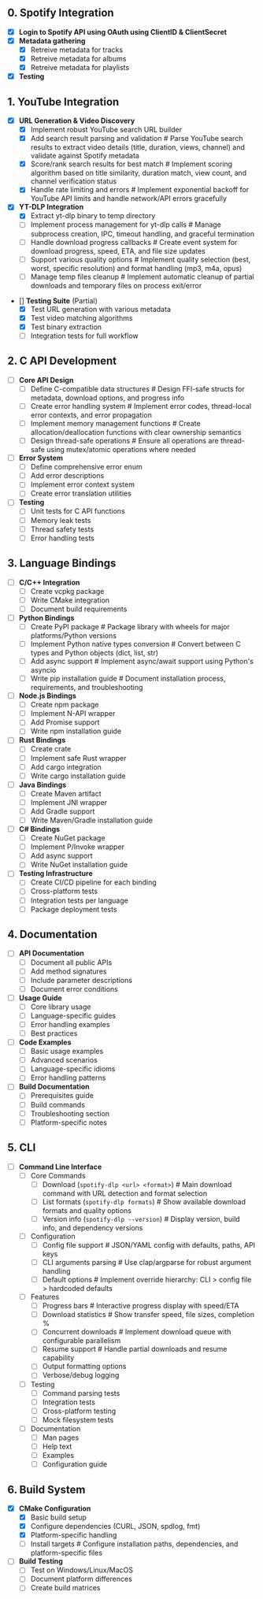 ## 0. Spotify Integration 
- [x] **Login to Spotify API using OAuth using ClientID & ClientSecret**  
- [x] **Metadata gathering** 
    - [x] Retreive metadata for tracks 
    - [x] Retreive metadata for albums
    - [x] Retreive metadata for playlists
- [x] **Testing**

## 1. YouTube Integration
- [x] **URL Generation & Video Discovery**
  - [x] Implement robust YouTube search URL builder
  - [x] Add search result parsing and validation  # Parse YouTube search results to extract video details (title, duration, views, channel) and validate against Spotify metadata
  - [x] Score/rank search results for best match  # Implement scoring algorithm based on title similarity, duration match, view count, and channel verification status
  - [x] Handle rate limiting and errors  # Implement exponential backoff for YouTube API limits and handle network/API errors gracefully

- [x] **YT-DLP Integration**
  - [x] Extract yt-dlp binary to temp directory
  - [ ] Implement process management for yt-dlp calls  # Manage subprocess creation, IPC, timeout handling, and graceful termination
  - [ ] Handle download progress callbacks  # Create event system for download progress, speed, ETA, and file size updates
  - [ ] Support various quality options  # Implement quality selection (best, worst, specific resolution) and format handling (mp3, m4a, opus)
  - [ ] Manage temp files cleanup  # Implement automatic cleanup of partial downloads and temporary files on process exit/error

- [] **Testing Suite** (Partial)
  - [x] Test URL generation with various metadata
  - [x] Test video matching algorithms
  - [x] Test binary extraction
  - [ ] Integration tests for full workflow

## 2. C API Development
- [ ] **Core API Design**
  - [ ] Define C-compatible data structures  # Design FFI-safe structs for metadata, download options, and progress info
  - [ ] Create error handling system  # Implement error codes, thread-local error contexts, and error propagation
  - [ ] Implement memory management functions  # Create allocation/deallocation functions with clear ownership semantics
  - [ ] Design thread-safe operations  # Ensure all operations are thread-safe using mutex/atomic operations where needed

- [ ] **Error System**
  - [ ] Define comprehensive error enum
  - [ ] Add error descriptions
  - [ ] Implement error context system
  - [ ] Create error translation utilities

- [ ] **Testing**
  - [ ] Unit tests for C API functions
  - [ ] Memory leak tests
  - [ ] Thread safety tests
  - [ ] Error handling tests

## 3. Language Bindings
- [ ] **C/C++ Integration**
  - [ ] Create vcpkg package
  - [ ] Write CMake integration
  - [ ] Document build requirements

- [ ] **Python Bindings**
  - [ ] Create PyPI package  # Package library with wheels for major platforms/Python versions
  - [ ] Implement Python native types conversion  # Convert between C types and Python objects (dict, list, str)
  - [ ] Add async support  # Implement async/await support using Python's asyncio
  - [ ] Write pip installation guide  # Document installation process, requirements, and troubleshooting

- [ ] **Node.js Bindings**
  - [ ] Create npm package
  - [ ] Implement N-API wrapper
  - [ ] Add Promise support
  - [ ] Write npm installation guide

- [ ] **Rust Bindings**
  - [ ] Create crate
  - [ ] Implement safe Rust wrapper
  - [ ] Add cargo integration
  - [ ] Write cargo installation guide

- [ ] **Java Bindings**
  - [ ] Create Maven artifact
  - [ ] Implement JNI wrapper
  - [ ] Add Gradle support
  - [ ] Write Maven/Gradle installation guide

- [ ] **C# Bindings**
  - [ ] Create NuGet package
  - [ ] Implement P/Invoke wrapper
  - [ ] Add async support
  - [ ] Write NuGet installation guide

- [ ] **Testing Infrastructure**
  - [ ] Create CI/CD pipeline for each binding
  - [ ] Cross-platform tests
  - [ ] Integration tests per language
  - [ ] Package deployment tests

## 4. Documentation
- [ ] **API Documentation**
  - [ ] Document all public APIs
  - [ ] Add method signatures
  - [ ] Include parameter descriptions
  - [ ] Document error conditions

- [ ] **Usage Guide**
  - [ ] Core library usage
  - [ ] Language-specific guides
  - [ ] Error handling examples
  - [ ] Best practices

- [ ] **Code Examples**
  - [ ] Basic usage examples
  - [ ] Advanced scenarios
  - [ ] Language-specific idioms
  - [ ] Error handling patterns

- [ ] **Build Documentation**
  - [ ] Prerequisites guide
  - [ ] Build commands
  - [ ] Troubleshooting section
  - [ ] Platform-specific notes

## 5. CLI
- [ ] **Command Line Interface**
  - [ ] Core Commands
    - [ ] Download (`spotify-dlp <url> <format>`)  # Main download command with URL detection and format selection
    - [ ] List formats (`spotify-dlp formats`)  # Show available download formats and quality options
    - [ ] Version info (`spotify-dlp --version`)  # Display version, build info, and dependency versions
  
  - [ ] Configuration
    - [ ] Config file support  # JSON/YAML config with defaults, paths, API keys
    - [ ] CLI arguments parsing  # Use clap/argparse for robust argument handling
    - [ ] Default options  # Implement override hierarchy: CLI > config file > hardcoded defaults

  - [ ] Features
    - [ ] Progress bars  # Interactive progress display with speed/ETA
    - [ ] Download statistics  # Show transfer speed, file sizes, completion %
    - [ ] Concurrent downloads  # Implement download queue with configurable parallelism
    - [ ] Resume support  # Handle partial downloads and resume capability
    - [ ] Output formatting options
    - [ ] Verbose/debug logging

  - [ ] Testing
    - [ ] Command parsing tests
    - [ ] Integration tests
    - [ ] Cross-platform testing
    - [ ] Mock filesystem tests

  - [ ] Documentation
    - [ ] Man pages
    - [ ] Help text
    - [ ] Examples
    - [ ] Configuration guide

## 6. Build System 
- [x] **CMake Configuration**
  - [x] Basic build setup
  - [x] Configure dependencies (CURL, JSON, spdlog, fmt)
  - [x] Platform-specific handling
  - [ ] Install targets  # Configure installation paths, dependencies, and platform-specific files

- [ ] **Build Testing**
  - [ ] Test on Windows/Linux/MacOS
  - [ ] Document platform differences
  - [ ] Create build matrices